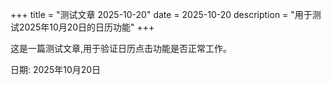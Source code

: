 +++
title = "测试文章 2025-10-20"
date = 2025-10-20
description = "用于测试2025年10月20日的日历功能"
+++

这是一篇测试文章,用于验证日历点击功能是否正常工作。

日期: 2025年10月20日

